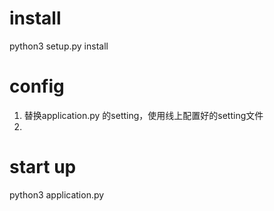 # install
python3 setup.py install
# config
1. 替换application.py 的setting，使用线上配置好的setting文件
2. 

# start up
python3 application.py
